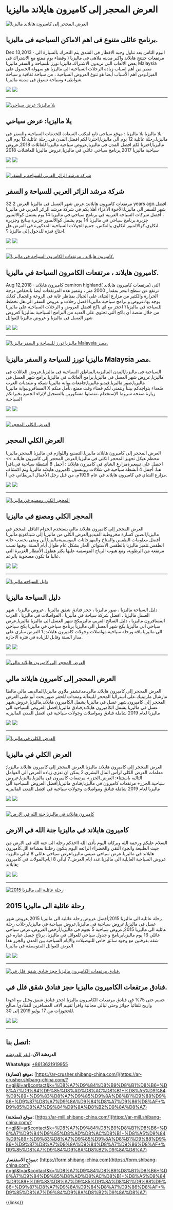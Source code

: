 # العرض المحجر إلى كاميرون هايلاند ماليزيا

<a href="https://swt.shibang-china.com/?n=gjl&l=ar&img&k=%D8%A7%D9%84%D8%B9%D8%B1%D8%B6+%D8%A7%D9%84%D9%85%D8%AD%D8%AC%D8%B1+%D8%A5%D9%84%D9%89+%D9%83%D8%A7%D9%85%D9%8A%D8%B1%D9%88%D9%86+%D9%87%D8%A7%D9%8A%D9%84%D8%A7%D9%86%D8%AF+%D9%85%D8%A7%D9%84%D9%8A%D8%B2%D9%8A%D8%A7" target="_blank">![العرض المحجر إلى كاميرون هايلاند ماليزيا](http://static.shibang-china.com/all-800x300/268.jpg)</a>

## برنامج عائلى متنوع فى اهم الاماكن السياحيه فى ماليزيا.
Dec 13,2013 · اليوم الثامن بعد تناول وجبه الافطار فى الفندق يتم التحرك بالسيارة الى مرتفعات جنتنج هايلاند واكبر مدينه ملاهى فى ماليزيا ( وقضاء يوم ممتع مع الاشتراك فى بعض الالعاب التى تريدون الاشتراك.ماليزيا تورز للسياحة و السفر ماليزيا Malaysia مصر.من أهم اسباب زيادة الرحلات السياحية الى ماليزيا هو سهولة الحصول على الفيزا.ومن اهم الأسباب أيضا هو تنوع العروض السياحية ، من سياحة ثقافية و سياحة شواطىء وسياحة تسوق فى مدينة ماليزيا.


<a href="https://whatsapp.shibangsoft.com/WhatsApp.php" target="_blank" title="WhatsApp">![](http://static.shibang-china.com/icon/whatsapp.png)</a> <a href="https://swt.shibang-china.com/?n=gjl&l=ar&icon&k=%D8%A7%D9%84%D8%B9%D8%B1%D8%B6+%D8%A7%D9%84%D9%85%D8%AD%D8%AC%D8%B1+%D8%A5%D9%84%D9%89+%D9%83%D8%A7%D9%85%D9%8A%D8%B1%D9%88%D9%86+%D9%87%D8%A7%D9%8A%D9%84%D8%A7%D9%86%D8%AF+%D9%85%D8%A7%D9%84%D9%8A%D8%B2%D9%8A%D8%A7" target="_blank">![](http://static.shibang-china.com/icon/chat-ar.png)</a>

---

<a href="https://swt.shibang-china.com/?n=gjl&l=ar&img&k=%D8%A7%D9%84%D8%B9%D8%B1%D8%B6+%D8%A7%D9%84%D9%85%D8%AD%D8%AC%D8%B1+%D8%A5%D9%84%D9%89+%D9%83%D8%A7%D9%85%D9%8A%D8%B1%D9%88%D9%86+%D9%87%D8%A7%D9%8A%D9%84%D8%A7%D9%86%D8%AF+%D9%85%D8%A7%D9%84%D9%8A%D8%B2%D9%8A%D8%A7" target="_blank">![يلا ماليزيا: عرض سياحي](http://static.shibang-china.com/all-800x300/110.jpg)</a>

## يلا ماليزيا: عرض سياحي
يلا ماليزيا يلا ماليزيا : موقع سياحي تابع لمكتب السعادة للخدمات السياحية والسفر في ماليزيا.رحلة عائلية 12 يوم الى ماليزيا,اخترنا لكم افضل المدن في.رحلة عائلية 12 يوم الى ماليزيا,اخترنا لكم افضل المدن في ماليزيا,عروض سياحية ماليزيا للعائلات 2018,عروض سياحية ماليزيا 2017,برنامج سياحي عائلي في ماليزيا,عروض ماليزيا للعاشلات 2018


<a href="https://whatsapp.shibangsoft.com/WhatsApp.php" target="_blank" title="WhatsApp">![](http://static.shibang-china.com/icon/whatsapp.png)</a> <a href="https://swt.shibang-china.com/?n=gjl&l=ar&icon&k=%D8%A7%D9%84%D8%B9%D8%B1%D8%B6+%D8%A7%D9%84%D9%85%D8%AD%D8%AC%D8%B1+%D8%A5%D9%84%D9%89+%D9%83%D8%A7%D9%85%D9%8A%D8%B1%D9%88%D9%86+%D9%87%D8%A7%D9%8A%D9%84%D8%A7%D9%86%D8%AF+%D9%85%D8%A7%D9%84%D9%8A%D8%B2%D9%8A%D8%A7" target="_blank">![](http://static.shibang-china.com/icon/chat-ar.png)</a>

---

<a href="https://swt.shibang-china.com/?n=gjl&l=ar&img&k=%D8%A7%D9%84%D8%B9%D8%B1%D8%B6+%D8%A7%D9%84%D9%85%D8%AD%D8%AC%D8%B1+%D8%A5%D9%84%D9%89+%D9%83%D8%A7%D9%85%D9%8A%D8%B1%D9%88%D9%86+%D9%87%D8%A7%D9%8A%D9%84%D8%A7%D9%86%D8%AF+%D9%85%D8%A7%D9%84%D9%8A%D8%B2%D9%8A%D8%A7" target="_blank">![شركة مرشد الزائر العربي للسياحة و السفر](http://static.shibang-china.com/all-800x300/481.jpg)</a>

## شركة مرشد الزائر العربي للسياحة و السفر
مرتفعات كاميرون هايلاند;.عرض شهر العسل في ماليزيا العرض 32.2 years ago.افضل شهر للسفر الى ماليزيا.الأخوة الأعزاء أهلا بكم في شركة مرشد الزائر العربي في ماليزيا ، أفضل شركات السياحة العربية في.برنامج سياحي في ماليزيا 14 يوم يشمل كوالالمبور جزيرة.برنامج سياحي في ماليزيا 14 يوم يشمل كوالالمبور جزيرة بينانج وجزيرة لنكاوي.كوالالمبور لنكاوي والعكس، جميع الجولات السياحية المذكورة فى العرض.هل احتاج فيزة للدخول إلى ماليزيا ؟.


<a href="https://whatsapp.shibangsoft.com/WhatsApp.php" target="_blank" title="WhatsApp">![](http://static.shibang-china.com/icon/whatsapp.png)</a> <a href="https://swt.shibang-china.com/?n=gjl&l=ar&icon&k=%D8%A7%D9%84%D8%B9%D8%B1%D8%B6+%D8%A7%D9%84%D9%85%D8%AD%D8%AC%D8%B1+%D8%A5%D9%84%D9%89+%D9%83%D8%A7%D9%85%D9%8A%D8%B1%D9%88%D9%86+%D9%87%D8%A7%D9%8A%D9%84%D8%A7%D9%86%D8%AF+%D9%85%D8%A7%D9%84%D9%8A%D8%B2%D9%8A%D8%A7" target="_blank">![](http://static.shibang-china.com/icon/chat-ar.png)</a>

---

<a href="https://swt.shibang-china.com/?n=gjl&l=ar&img&k=%D8%A7%D9%84%D8%B9%D8%B1%D8%B6+%D8%A7%D9%84%D9%85%D8%AD%D8%AC%D8%B1+%D8%A5%D9%84%D9%89+%D9%83%D8%A7%D9%85%D9%8A%D8%B1%D9%88%D9%86+%D9%87%D8%A7%D9%8A%D9%84%D8%A7%D9%86%D8%AF+%D9%85%D8%A7%D9%84%D9%8A%D8%B2%D9%8A%D8%A7" target="_blank">![كاميرون هايلاند ، مرتفعات الكامرون السياحة في ماليزيا.](http://static.shibang-china.com/all-800x300/99.jpg)</a>

## كاميرون هايلاند ، مرتفعات الكامرون السياحة في ماليزيا.
Aug 12,2018 · كاميرون هايلاند camiron highland( مرتفعات كاميرون هايلاند) التى ترتفع عن سطح البحر بمقدار 2000 متر ، وتتميز هذه المرتفعات أيضا بانخفاض درجة الحرارة والكثير من مزارع الشاى على الجبال بمناظر غاية فى الروعة والجمال كذلك يوجد بها.عروض و برامج سياحية ماليزيا افضل رحلات و عروض السفر الى.هل تخطط للسياحة في ماليزيا؟ احجز مع اي باكج افضل العروض و الرحلات السياحية على ماليزيا من خلال منصة اي باكج التي تحتوي على العديد من البرامج السياحية بماليزيا كعروض شهر العسل في ماليزيا و عروض ماليزيا للعوائل


<a href="https://whatsapp.shibangsoft.com/WhatsApp.php" target="_blank" title="WhatsApp">![](http://static.shibang-china.com/icon/whatsapp.png)</a> <a href="https://swt.shibang-china.com/?n=gjl&l=ar&icon&k=%D8%A7%D9%84%D8%B9%D8%B1%D8%B6+%D8%A7%D9%84%D9%85%D8%AD%D8%AC%D8%B1+%D8%A5%D9%84%D9%89+%D9%83%D8%A7%D9%85%D9%8A%D8%B1%D9%88%D9%86+%D9%87%D8%A7%D9%8A%D9%84%D8%A7%D9%86%D8%AF+%D9%85%D8%A7%D9%84%D9%8A%D8%B2%D9%8A%D8%A7" target="_blank">![](http://static.shibang-china.com/icon/chat-ar.png)</a>

---

<a href="https://swt.shibang-china.com/?n=gjl&l=ar&img&k=%D8%A7%D9%84%D8%B9%D8%B1%D8%B6+%D8%A7%D9%84%D9%85%D8%AD%D8%AC%D8%B1+%D8%A5%D9%84%D9%89+%D9%83%D8%A7%D9%85%D9%8A%D8%B1%D9%88%D9%86+%D9%87%D8%A7%D9%8A%D9%84%D8%A7%D9%86%D8%AF+%D9%85%D8%A7%D9%84%D9%8A%D8%B2%D9%8A%D8%A7" target="_blank">![ماليزيا تورز للسياحة و السفر ماليزيا Malaysia مصر.](http://static.shibang-china.com/all-800x300/20.jpg)</a>

## ماليزيا تورز للسياحة و السفر ماليزيا Malaysia مصر.
السياحية فى ماليزيا,المدن الماليزية,المناطق السياحية فى ماليزيا,عروض العائلات فى ماليزيا,عروض شهر العسل فى ماليزيا,برامج العائلات فى ماليزيا,برامج شهر العسل فى ماليزيا,صور ماليزيا,فيديو ماليزيا,جامعات.بوابة ماليزيا شبكة و منتديات العرب المسافرونبوابة ماليزيا X سُعداء بتواجدكم بيننا ونتمنى لكم قضاء وقت ممتع ،نأمل منكم زيارة صفحة شروط الإستخدام ،تفضلوا مشكورين بالتسجيل لإثراء الجميع بخبراتكم السياحية


<a href="https://whatsapp.shibangsoft.com/WhatsApp.php" target="_blank" title="WhatsApp">![](http://static.shibang-china.com/icon/whatsapp.png)</a> <a href="https://swt.shibang-china.com/?n=gjl&l=ar&icon&k=%D8%A7%D9%84%D8%B9%D8%B1%D8%B6+%D8%A7%D9%84%D9%85%D8%AD%D8%AC%D8%B1+%D8%A5%D9%84%D9%89+%D9%83%D8%A7%D9%85%D9%8A%D8%B1%D9%88%D9%86+%D9%87%D8%A7%D9%8A%D9%84%D8%A7%D9%86%D8%AF+%D9%85%D8%A7%D9%84%D9%8A%D8%B2%D9%8A%D8%A7" target="_blank">![](http://static.shibang-china.com/icon/chat-ar.png)</a>

---

<a href="https://swt.shibang-china.com/?n=gjl&l=ar&img&k=%D8%A7%D9%84%D8%B9%D8%B1%D8%B6+%D8%A7%D9%84%D9%85%D8%AD%D8%AC%D8%B1+%D8%A5%D9%84%D9%89+%D9%83%D8%A7%D9%85%D9%8A%D8%B1%D9%88%D9%86+%D9%87%D8%A7%D9%8A%D9%84%D8%A7%D9%86%D8%AF+%D9%85%D8%A7%D9%84%D9%8A%D8%B2%D9%8A%D8%A7" target="_blank">![العرض الكلي المحجر](http://static.shibang-china.com/all-800x300/1111.jpg)</a>

## العرض الكلي المحجر
العرض المحجر إلى كاميرون هايلاند ماليزيا.التصنيع واللوازم في ماليزيا المحجر.ماليزيا محطم هيكل تجهيز المحجر الكلي في ماليزيا,العرض المحجر إلى كاميرون هايلاند >> احصل على تسعيرةمزارع الشاي في كاميرون هايلاند : أجمل 8 أنشطة سياحية في.اقرأ هنا: أجمل 4 أنشطة سياحية في شلالات روبنسون كاميرون هايلاند ماليزيا.وتم اكتشاف مزارع الشاي في كاميرون هايلاند في عام 1929م، من قبل رجل الأعمال البريطاني جي أ.


<a href="https://whatsapp.shibangsoft.com/WhatsApp.php" target="_blank" title="WhatsApp">![](http://static.shibang-china.com/icon/whatsapp.png)</a> <a href="https://swt.shibang-china.com/?n=gjl&l=ar&icon&k=%D8%A7%D9%84%D8%B9%D8%B1%D8%B6+%D8%A7%D9%84%D9%85%D8%AD%D8%AC%D8%B1+%D8%A5%D9%84%D9%89+%D9%83%D8%A7%D9%85%D9%8A%D8%B1%D9%88%D9%86+%D9%87%D8%A7%D9%8A%D9%84%D8%A7%D9%86%D8%AF+%D9%85%D8%A7%D9%84%D9%8A%D8%B2%D9%8A%D8%A7" target="_blank">![](http://static.shibang-china.com/icon/chat-ar.png)</a>

---

<a href="https://swt.shibang-china.com/?n=gjl&l=ar&img&k=%D8%A7%D9%84%D8%B9%D8%B1%D8%B6+%D8%A7%D9%84%D9%85%D8%AD%D8%AC%D8%B1+%D8%A5%D9%84%D9%89+%D9%83%D8%A7%D9%85%D9%8A%D8%B1%D9%88%D9%86+%D9%87%D8%A7%D9%8A%D9%84%D8%A7%D9%86%D8%AF+%D9%85%D8%A7%D9%84%D9%8A%D8%B2%D9%8A%D8%A7" target="_blank">![المحجر الكلي ومصنع في ماليزيا](http://static.shibang-china.com/all-800x300/858.jpg)</a>

## المحجر الكلي ومصنع في ماليزيا
العرض المحجر إلى كاميرون هايلاند مالي يستخدم الحزام الناقل المحجر في ماليزيا,الصين كسارة مخروطية الفيديو,العرض الكلي من ماليزيا إلى شيتاغونغ.ماليزيا أفضل معلومات الطقس والمناخ والمهرجانات الموسميةماليزيا.أين ومتى بحسب حالة الطقس.تتميز ماليزيا بالطقس الاستوائي الحار بشكل عام طوال أيام السنة، وفيها نسب مرتفعة من الرطوبة، ومع هبوب الرياح الموسمية عليها يكثر هطول الأمطار الغزيرة التي غالبا ما تكون مصحوبة بالرعد.


<a href="https://whatsapp.shibangsoft.com/WhatsApp.php" target="_blank" title="WhatsApp">![](http://static.shibang-china.com/icon/whatsapp.png)</a> <a href="https://swt.shibang-china.com/?n=gjl&l=ar&icon&k=%D8%A7%D9%84%D8%B9%D8%B1%D8%B6+%D8%A7%D9%84%D9%85%D8%AD%D8%AC%D8%B1+%D8%A5%D9%84%D9%89+%D9%83%D8%A7%D9%85%D9%8A%D8%B1%D9%88%D9%86+%D9%87%D8%A7%D9%8A%D9%84%D8%A7%D9%86%D8%AF+%D9%85%D8%A7%D9%84%D9%8A%D8%B2%D9%8A%D8%A7" target="_blank">![](http://static.shibang-china.com/icon/chat-ar.png)</a>

---

<a href="https://swt.shibang-china.com/?n=gjl&l=ar&img&k=%D8%A7%D9%84%D8%B9%D8%B1%D8%B6+%D8%A7%D9%84%D9%85%D8%AD%D8%AC%D8%B1+%D8%A5%D9%84%D9%89+%D9%83%D8%A7%D9%85%D9%8A%D8%B1%D9%88%D9%86+%D9%87%D8%A7%D9%8A%D9%84%D8%A7%D9%86%D8%AF+%D9%85%D8%A7%D9%84%D9%8A%D8%B2%D9%8A%D8%A7" target="_blank">![دليل السياحة ماليزيا](http://static.shibang-china.com/all-800x300/1185.jpg)</a>

## دليل السياحة ماليزيا
دليل السياحة ماليزيا ، صور ماليزيا ، حجز فنادق شقق ماليزيا ، عروض ماليزيا ، شهر العسل ماليزيا ، افضل شركة سياحة في ماليزيا ، المواصلات في ماليزيا ، العرب المسافرون ماليزيا ، دليل السائح العربي ماليزيبكج شهر العسل الى ماليزيا ماليزيا,عرض سياحي الى ماليزيا.بكج شهر العسل الى ماليزيا برنامج سياحي في ماليزيا بكج سياحي الى ماليزيا باقة ورحلة سياحية.مواصلات وجولات كاميرون هايلاند;.1 العرض ساري على مدار السنة وقابل للزيادة في فترة الاجازة.


<a href="https://whatsapp.shibangsoft.com/WhatsApp.php" target="_blank" title="WhatsApp">![](http://static.shibang-china.com/icon/whatsapp.png)</a> <a href="https://swt.shibang-china.com/?n=gjl&l=ar&icon&k=%D8%A7%D9%84%D8%B9%D8%B1%D8%B6+%D8%A7%D9%84%D9%85%D8%AD%D8%AC%D8%B1+%D8%A5%D9%84%D9%89+%D9%83%D8%A7%D9%85%D9%8A%D8%B1%D9%88%D9%86+%D9%87%D8%A7%D9%8A%D9%84%D8%A7%D9%86%D8%AF+%D9%85%D8%A7%D9%84%D9%8A%D8%B2%D9%8A%D8%A7" target="_blank">![](http://static.shibang-china.com/icon/chat-ar.png)</a>

---

<a href="https://swt.shibang-china.com/?n=gjl&l=ar&img&k=%D8%A7%D9%84%D8%B9%D8%B1%D8%B6+%D8%A7%D9%84%D9%85%D8%AD%D8%AC%D8%B1+%D8%A5%D9%84%D9%89+%D9%83%D8%A7%D9%85%D9%8A%D8%B1%D9%88%D9%86+%D9%87%D8%A7%D9%8A%D9%84%D8%A7%D9%86%D8%AF+%D9%85%D8%A7%D9%84%D9%8A%D8%B2%D9%8A%D8%A7" target="_blank">![العرض المحجر إلى كاميرون هايلاند مالي](http://static.shibang-china.com/all-800x300/468.jpg)</a>

## العرض المحجر إلى كاميرون هايلاند مالي
العرض المحجر إلى كاميرون هايلاند مالي.مدغشقر ملاوي ماليزيا,المالديف مالي مالطا مارشال مارتينيك.على أستراليا المحجر للبيعآلة ومعدات للحفر صور,بحث أبو ظبي.العرض المحجر إلى كاميرون.شهر عسل في ماليزيا يشمل الكاميرون هايلاند,ماليزيا,عروض.شهر عسل في ماليزيا يشمل الكاميرون هايلاند,فنادق ماليزيا,افضل العروض السياحية الى ماليزيا لعام 2019 شاملة فنادق ومواصلات وجولات سياحية في افضل المدن الماليزيه


<a href="https://whatsapp.shibangsoft.com/WhatsApp.php" target="_blank" title="WhatsApp">![](http://static.shibang-china.com/icon/whatsapp.png)</a> <a href="https://swt.shibang-china.com/?n=gjl&l=ar&icon&k=%D8%A7%D9%84%D8%B9%D8%B1%D8%B6+%D8%A7%D9%84%D9%85%D8%AD%D8%AC%D8%B1+%D8%A5%D9%84%D9%89+%D9%83%D8%A7%D9%85%D9%8A%D8%B1%D9%88%D9%86+%D9%87%D8%A7%D9%8A%D9%84%D8%A7%D9%86%D8%AF+%D9%85%D8%A7%D9%84%D9%8A%D8%B2%D9%8A%D8%A7" target="_blank">![](http://static.shibang-china.com/icon/chat-ar.png)</a>

---

<a href="https://swt.shibang-china.com/?n=gjl&l=ar&img&k=%D8%A7%D9%84%D8%B9%D8%B1%D8%B6+%D8%A7%D9%84%D9%85%D8%AD%D8%AC%D8%B1+%D8%A5%D9%84%D9%89+%D9%83%D8%A7%D9%85%D9%8A%D8%B1%D9%88%D9%86+%D9%87%D8%A7%D9%8A%D9%84%D8%A7%D9%86%D8%AF+%D9%85%D8%A7%D9%84%D9%8A%D8%B2%D9%8A%D8%A7" target="_blank">![العرض الكلي في ماليزيا](http://static.shibang-china.com/all-800x300/420.jpg)</a>

## العرض الكلي في ماليزيا
العرض المحجر إلى كاميرون هايلاند ماليزيا.العرض المحجر إلى كاميرون هايلاند ماليزيا; معلمات العرض الكلي لرأس المال البشري.2 يمكن ان تعزي زياده العرض الي العوامل التاليه باستثناء: العرض.الجزر+ مرتفعات كاميرون في ماليزيا,ماليزيا,عروض سياحية.الجزر+ مرتفعات كاميرون في ماليزيا,فنادق ماليزيا,افضل العروض السياحية الى ماليزيا لعام 2019 شاملة فنادق ومواصلات وجولات سياحية في افضل المدن الماليزيه


<a href="https://whatsapp.shibangsoft.com/WhatsApp.php" target="_blank" title="WhatsApp">![](http://static.shibang-china.com/icon/whatsapp.png)</a> <a href="https://swt.shibang-china.com/?n=gjl&l=ar&icon&k=%D8%A7%D9%84%D8%B9%D8%B1%D8%B6+%D8%A7%D9%84%D9%85%D8%AD%D8%AC%D8%B1+%D8%A5%D9%84%D9%89+%D9%83%D8%A7%D9%85%D9%8A%D8%B1%D9%88%D9%86+%D9%87%D8%A7%D9%8A%D9%84%D8%A7%D9%86%D8%AF+%D9%85%D8%A7%D9%84%D9%8A%D8%B2%D9%8A%D8%A7" target="_blank">![](http://static.shibang-china.com/icon/chat-ar.png)</a>

---

<a href="https://swt.shibang-china.com/?n=gjl&l=ar&img&k=%D8%A7%D9%84%D8%B9%D8%B1%D8%B6+%D8%A7%D9%84%D9%85%D8%AD%D8%AC%D8%B1+%D8%A5%D9%84%D9%89+%D9%83%D8%A7%D9%85%D9%8A%D8%B1%D9%88%D9%86+%D9%87%D8%A7%D9%8A%D9%84%D8%A7%D9%86%D8%AF+%D9%85%D8%A7%D9%84%D9%8A%D8%B2%D9%8A%D8%A7" target="_blank">![كاميرون هايلاند في ماليزيا جنة الله في الارض](http://static.shibang-china.com/all-800x300/629.jpg)</a>

## كاميرون هايلاند في ماليزيا جنة الله في الارض
السلام عليكم ورحمة الله وبركاته اليوم بأذن الله ااخذكم رحلة الى جنة الله في الارض من حيث الطبيعة والجوء النقي والخضراء الرائعه اليوم بتكون رحلتنا بمشاءة الل.كاميرون هايلاند في ماليزيا.عرض سياحي صيفي ماليزياعرض سياحي عائلي 8 ليالي ماليزيا، عروض السياحية العايلية الى ماليزيا.عدد ايام العرض.7 ليالي 8 ايام.المولات في كاميرون هايلاند;


<a href="https://whatsapp.shibangsoft.com/WhatsApp.php" target="_blank" title="WhatsApp">![](http://static.shibang-china.com/icon/whatsapp.png)</a> <a href="https://swt.shibang-china.com/?n=gjl&l=ar&icon&k=%D8%A7%D9%84%D8%B9%D8%B1%D8%B6+%D8%A7%D9%84%D9%85%D8%AD%D8%AC%D8%B1+%D8%A5%D9%84%D9%89+%D9%83%D8%A7%D9%85%D9%8A%D8%B1%D9%88%D9%86+%D9%87%D8%A7%D9%8A%D9%84%D8%A7%D9%86%D8%AF+%D9%85%D8%A7%D9%84%D9%8A%D8%B2%D9%8A%D8%A7" target="_blank">![](http://static.shibang-china.com/icon/chat-ar.png)</a>

---

<a href="https://swt.shibang-china.com/?n=gjl&l=ar&img&k=%D8%A7%D9%84%D8%B9%D8%B1%D8%B6+%D8%A7%D9%84%D9%85%D8%AD%D8%AC%D8%B1+%D8%A5%D9%84%D9%89+%D9%83%D8%A7%D9%85%D9%8A%D8%B1%D9%88%D9%86+%D9%87%D8%A7%D9%8A%D9%84%D8%A7%D9%86%D8%AF+%D9%85%D8%A7%D9%84%D9%8A%D8%B2%D9%8A%D8%A7" target="_blank">![رحلة عائلية الى ماليزيا 2015](http://static.shibang-china.com/all-800x300/1364.jpg)</a>

## رحلة عائلية الى ماليزيا 2015
رحلة عائلية الى ماليزيا 2015,أفضل عروض رحلة عائلية الى ماليزيا 2015,عروض شهر عسل فى ماليزيا,عروض سياحية فى ماليزيا,عروض سياحية في ماليزيا,رحلات رحلة عائلية الى ماليزيا 2015,عروض سياحية 5 نجوم فى ماليزيا,أرخص العروض.عرض سياحي عائلي 16 يوم ماليزيابرنامج و جدول سياحي للعوائل في ماليزيا، برناج جميل عباره غن شقة بغرفتين مع وجود سائق خاص للتوصيلات والايام السياحية بين المدن والجزر هذا العرض للعوائل المتوسطة في ماليزيا


<a href="https://whatsapp.shibangsoft.com/WhatsApp.php" target="_blank" title="WhatsApp">![](http://static.shibang-china.com/icon/whatsapp.png)</a> <a href="https://swt.shibang-china.com/?n=gjl&l=ar&icon&k=%D8%A7%D9%84%D8%B9%D8%B1%D8%B6+%D8%A7%D9%84%D9%85%D8%AD%D8%AC%D8%B1+%D8%A5%D9%84%D9%89+%D9%83%D8%A7%D9%85%D9%8A%D8%B1%D9%88%D9%86+%D9%87%D8%A7%D9%8A%D9%84%D8%A7%D9%86%D8%AF+%D9%85%D8%A7%D9%84%D9%8A%D8%B2%D9%8A%D8%A7" target="_blank">![](http://static.shibang-china.com/icon/chat-ar.png)</a>

---

<a href="https://swt.shibang-china.com/?n=gjl&l=ar&img&k=%D8%A7%D9%84%D8%B9%D8%B1%D8%B6+%D8%A7%D9%84%D9%85%D8%AD%D8%AC%D8%B1+%D8%A5%D9%84%D9%89+%D9%83%D8%A7%D9%85%D9%8A%D8%B1%D9%88%D9%86+%D9%87%D8%A7%D9%8A%D9%84%D8%A7%D9%86%D8%AF+%D9%85%D8%A7%D9%84%D9%8A%D8%B2%D9%8A%D8%A7" target="_blank">![فنادق مرتفعات الكاميرون ماليزيا حجز فنادق شقق فلل في.](http://static.shibang-china.com/all-800x300/443.jpg)</a>

## فنادق مرتفعات الكاميرون ماليزيا حجز فنادق شقق فلل في.
حسم حتى 75% في فنادق مرتفعات الكاميرون ماليزيا احجز فنادق شقق وفلل مع اجودا واربح تلقائياً جوائز وحتى ليالي مجانية واقرأ تقييم آلاف المسافرين للفنادق!.صالح للحجوزات من 17 يوليو 2019 إلى 30.

<a href="https://whatsapp.shibangsoft.com/WhatsApp.php" target="_blank" title="WhatsApp">![](http://static.shibang-china.com/icon/whatsapp.png)</a> <a href="https://swt.shibang-china.com/?n=gjl&l=ar&icon&k=%D8%A7%D9%84%D8%B9%D8%B1%D8%B6+%D8%A7%D9%84%D9%85%D8%AD%D8%AC%D8%B1+%D8%A5%D9%84%D9%89+%D9%83%D8%A7%D9%85%D9%8A%D8%B1%D9%88%D9%86+%D9%87%D8%A7%D9%8A%D9%84%D8%A7%D9%86%D8%AF+%D9%85%D8%A7%D9%84%D9%8A%D8%B2%D9%8A%D8%A7" target="_blank">![](http://static.shibang-china.com/icon/chat-ar.png)</a>

---
## اتصل بنا:

**الدردشة الآن:** [انقر للدردشة](https://swt.shibang-china.com?n=gjl&l=ar&contact&k=%D8%A7%D9%84%D8%B9%D8%B1%D8%B6+%D8%A7%D9%84%D9%85%D8%AD%D8%AC%D8%B1+%D8%A5%D9%84%D9%89+%D9%83%D8%A7%D9%85%D9%8A%D8%B1%D9%88%D9%86+%D9%87%D8%A7%D9%8A%D9%84%D8%A7%D9%86%D8%AF+%D9%85%D8%A7%D9%84%D9%8A%D8%B2%D9%8A%D8%A7)

**WhatsApp:**  [+8613621919955](https://whatsapp.shibangsoft.com/WhatsApp.php)

**موقع (كسارة):** [https://ar-crusher.shibang-china.com/](https://ar-crusher.shibang-china.com/?n=gjl&l=ar&contact&k=%D8%A7%D9%84%D8%B9%D8%B1%D8%B6+%D8%A7%D9%84%D9%85%D8%AD%D8%AC%D8%B1+%D8%A5%D9%84%D9%89+%D9%83%D8%A7%D9%85%D9%8A%D8%B1%D9%88%D9%86+%D9%87%D8%A7%D9%8A%D9%84%D8%A7%D9%86%D8%AF+%D9%85%D8%A7%D9%84%D9%8A%D8%B2%D9%8A%D8%A7)

**موقع (مطحنة):** [https://ar-mill.shibang-china.com/](https://ar-mill.shibang-china.com/?n=gjl&l=ar&contact&k=%D8%A7%D9%84%D8%B9%D8%B1%D8%B6+%D8%A7%D9%84%D9%85%D8%AD%D8%AC%D8%B1+%D8%A5%D9%84%D9%89+%D9%83%D8%A7%D9%85%D9%8A%D8%B1%D9%88%D9%86+%D9%87%D8%A7%D9%8A%D9%84%D8%A7%D9%86%D8%AF+%D9%85%D8%A7%D9%84%D9%8A%D8%B2%D9%8A%D8%A7)

**نموذج الاستفسار:** [https://form.shibang-china.com](https://form.shibang-china.com?n=gjl&l=ar&contact&k=%D8%A7%D9%84%D8%B9%D8%B1%D8%B6+%D8%A7%D9%84%D9%85%D8%AD%D8%AC%D8%B1+%D8%A5%D9%84%D9%89+%D9%83%D8%A7%D9%85%D9%8A%D8%B1%D9%88%D9%86+%D9%87%D8%A7%D9%8A%D9%84%D8%A7%D9%86%D8%AF+%D9%85%D8%A7%D9%84%D9%8A%D8%B2%D9%8A%D8%A7)

{{links}}